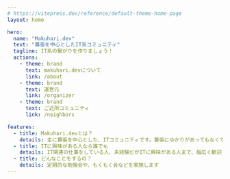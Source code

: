 ```yaml
---
# https://vitepress.dev/reference/default-theme-home-page
layout: home

hero:
  name: "Makuhari.dev"
  text: "幕張を中心としたIT系コミュニティ"
  tagline: IT系の繋がりを作りましょう！
  actions:
    - theme: brand
      text: makuhari.devについて
      link: /about
    - theme: brand
      text: 運営元
      link: /organizer
    - theme: brand
      text: ご近所コミュニティ
      link: /neighbors

features:
  - title: Makuhari.devとは？
    details: 主に幕張を中心とした、ITコミュニティです。幕張にゆかりがあってもなくても歓迎です
  - title: ITに興味がある人なら誰でも
    details: IT関連の仕事をしている人、未経験だがITに興味がある人まで、幅広く歓迎しています。学生・社会人は問いません
  - title: どんなことをするの？
    details: 定期的な勉強会や、もくもく会などを実施します
---
```

